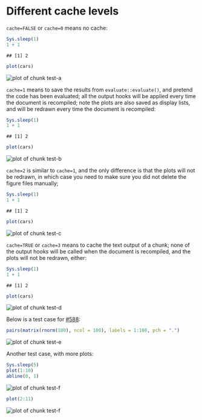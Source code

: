 # Different cache levels

`cache=FALSE` or `cache=0` means no cache:


```r
Sys.sleep(1)
1 + 1
```

```
## [1] 2
```

```r
plot(cars)
```

![plot of chunk test-a](http://animation.r-forge.r-project.org/knitr-ex/figure/101-cache-levels-test-a.png) 


`cache=1` means to save the results from `evaluate::evaluate()`, and pretend
the code has been evaluated; all the output hooks will be applied every time
the document is recompiled; note the plots are also saved as display lists,
and will be redrawn every time the document is recompiled:


```r
Sys.sleep(1)
1 + 1
```

```
## [1] 2
```

```r
plot(cars)
```

![plot of chunk test-b](http://animation.r-forge.r-project.org/knitr-ex/figure/101-cache-levels-test-b.png) 


`cache=2` is similar to `cache=1`, and the only difference is that the plots
will not be redrawn, in which case you need to make sure you did not delete
the figure files manually;


```r
Sys.sleep(1)
1 + 1
```

```
## [1] 2
```

```r
plot(cars)
```

![plot of chunk test-c](http://animation.r-forge.r-project.org/knitr-ex/figure/101-cache-levels-test-c.png) 


`cache=TRUE` or `cache=3` means to cache the text output of a chunk; none of
the output hooks will be called when the document is recompiled, and the
plots will not be redrawn, either:


```r
Sys.sleep(1)
1 + 1
```

```
## [1] 2
```

```r
plot(cars)
```

![plot of chunk test-d](http://animation.r-forge.r-project.org/knitr-ex/figure/101-cache-levels-test-d.png) 


Below is a test case for [#588](https://github.com/yihui/knitr/issues/588):


```r
pairs(matrix(rnorm(100), ncol = 100), labels = 1:100, pch = ".")
```

![plot of chunk test-e](http://animation.r-forge.r-project.org/knitr-ex/figure/101-cache-levels-test-e.png) 


Another test case, with more plots:


```r
Sys.sleep(5)
plot(1:10)
abline(0, 1)
```

![plot of chunk test-f](http://animation.r-forge.r-project.org/knitr-ex/figure/101-cache-levels-test-f1.png) 

```r
plot(2:11)
```

![plot of chunk test-f](http://animation.r-forge.r-project.org/knitr-ex/figure/101-cache-levels-test-f2.png) 

